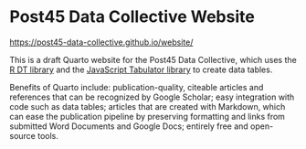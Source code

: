 # Post45 Data Collective Website

https://post45-data-collective.github.io/website/

This is a draft Quarto website for the Post45 Data Collective, which uses the [R DT library](https://rstudio.github.io/DT/) and the [JavaScript Tabulator library](https://tabulator.info/) to create data tables.

Benefits of Quarto include: publication-quality, citeable articles and references that can be recognized by Google Scholar; easy integration with code such as data tables; articles that are created with Markdown, which can ease the publication pipeline by preserving formatting and links from submitted Word Documents and Google Docs; entirely free and open-source tools.